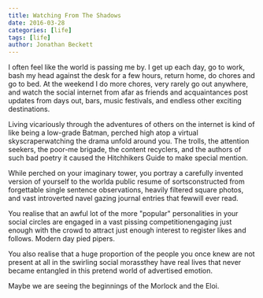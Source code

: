 ```yaml
---
title: Watching From The Shadows
date: 2016-03-28
categories: [life]
tags: [life]
author: Jonathan Beckett
---
```


I often feel like the world is passing me by. I get up each day, go to work, bash my head against the desk for a few hours, return home, do chores and go to bed. At the weekend I do more chores, very rarely go out anywhere, and watch the social internet from afar as friends and acquaintances post updates from days out, bars, music festivals, and endless other exciting destinations.

Living vicariously through the adventures of others on the internet is kind of like being a low-grade Batman, perched high atop a virtual skyscraperwatching the drama unfold around you. The trolls, the attention seekers, the poor-me brigade, the content recyclers, and the authors of such bad poetry it caused the Hitchhikers Guide to make special mention.

While perched on your imaginary tower, you portray a carefully invented version of yourself to the worlda public resume of sortsconstructed from forgettable single sentence observations, heavily filtered square photos, and vast introverted navel gazing journal entries that fewwill ever read.

You realise that an awful lot of the more "popular" personalities in your social circles are engaged in a vast pissing competitionengaging just enough with the crowd to attract just enough interest to register likes and follows. Modern day pied pipers.

You also realise that a huge proportion of the people you once knew are not present at all in the swirling social morassthey have real lives that never became entangled in this pretend world of advertised emotion.

Maybe we are seeing the beginnings of the Morlock and the Eloi.